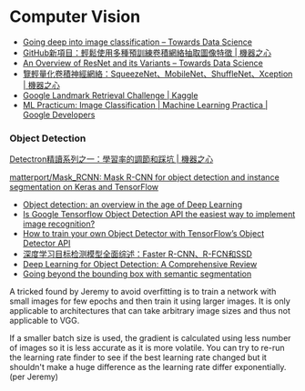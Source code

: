 # Computer Vision

* [Going deep into image classification – Towards Data Science](https://towardsdatascience.com/an-overview-of-image-classification-networks-3fb4ff6fa61b)
* [GitHub新項目：輕鬆使用多種預訓練卷積網絡抽取圖像特徵 \| 機器之心](https://www.jiqizhixin.com/articles/2018-04-16-3)
* [An Overview of ResNet and its Variants – Towards Data Science](https://towardsdatascience.com/an-overview-of-resnet-and-its-variants-5281e2f56035)
* [覽輕量化卷積神經網絡：SqueezeNet、MobileNet、ShuffleNet、Xception \| 機器之心](https://www.jiqizhixin.com/articles/2018-01-08-6)
* [Google Landmark Retrieval Challenge \| Kaggle](https://www.kaggle.com/c/landmark-retrieval-challenge/discussion/57855)
* [ML Practicum: Image Classification  \|  Machine Learning Practica  \|  Google Developers](https://developers.google.com/machine-learning/practica/image-classification/)

### Object Detection

[Detectron精讀系列之一：學習率的調節和踩坑 \| 機器之心](https://www.jiqizhixin.com/articles/Detectron)

[matterport/Mask\_RCNN: Mask R-CNN for object detection and instance segmentation on Keras and TensorFlow](https://github.com/matterport/Mask_RCNN)



* [Object detection: an overview in the age of Deep Learning](https://tryolabs.com/blog/2017/08/30/object-detection-an-overview-in-the-age-of-deep-learning/)
* [Is Google Tensorflow Object Detection API the easiest way to implement image recognition?](https://medium.com/towards-data-science/is-google-tensorflow-object-detection-api-the-easiest-way-to-implement-image-recognition-a8bd1f500ea0)
* [How to train your own Object Detector with TensorFlow’s Object Detector API](https://medium.com/towards-data-science/how-to-train-your-own-object-detector-with-tensorflows-object-detector-api-bec72ecfe1d9)
* [深度学习目标检测模型全面综述：Faster R-CNN、R-FCN和SSD](https://www.jiqizhixin.com/articles/2017-09-18-7)
* [Deep Learning for Object Detection: A Comprehensive Review](https://medium.com/towards-data-science/deep-learning-for-object-detection-a-comprehensive-review-73930816d8d9)
* [Going beyond the bounding box with semantic segmentation](https://thegradient.pub/semantic-segmentation/)

A tricked found by Jeremy to avoid overfitting is to train a network with small images for few epochs and then train it using larger images. It is only applicable to architectures that can take arbitrary image sizes and thus not applicable to VGG.

If a smaller batch size is used, the gradient is calculated using less number of images so it is less accurate as it is more volatile. You can try to re-run the learning rate finder to see if the best learning rate changed but it shouldn't make a huge difference as the learning rate differ exponentially. \(per Jeremy\)

